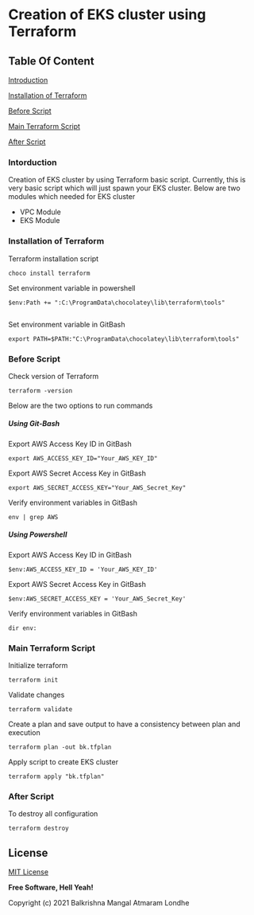 # Creation of EKS cluster using Terraform
## Table Of Content
[Introduction](#Introduction)

[Installation of Terraform](#Installation-of-Terraform)

[Before Script](#Before-Script)

[Main Terraform Script](#Main-Terraform-Script)

[After Script](#After-Script)

### Intorduction
Creation of EKS cluster by using Terraform basic script. Currently, this is very basic script which will just spawn your EKS cluster. 
Below are two modules which needed for EKS cluster
- VPC Module 
- EKS Module

### Installation of Terraform
Terraform installation script
```
choco install terraform
```

Set environment variable in powershell
```
$env:Path += ":C:\ProgramData\chocolatey\lib\terraform\tools"
```

```

```
Set environment variable in GitBash
```
export PATH=$PATH:"C:\ProgramData\chocolatey\lib\terraform\tools"
```
### Before Script
Check version of Terraform
```
terraform -version
```
Below are the two options to run commands

##### Using Git-Bash
Export AWS Access Key ID in GitBash
```
export AWS_ACCESS_KEY_ID="Your_AWS_KEY_ID"
```
Export AWS Secret Access Key in GitBash
```
export AWS_SECRET_ACCESS_KEY="Your_AWS_Secret_Key"
```
Verify environment variables in GitBash
```
env | grep AWS
```



##### Using Powershell
Export AWS Access Key ID in GitBash
```
$env:AWS_ACCESS_KEY_ID = 'Your_AWS_KEY_ID'
```
Export AWS Secret Access Key in GitBash
```
$env:AWS_SECRET_ACCESS_KEY = 'Your_AWS_Secret_Key'
```
Verify environment variables in GitBash
```
dir env:
```
### Main Terraform Script
Initialize terraform
```
terraform init
```

Validate changes
```
terraform validate
```

Create a plan and save output to have a consistency between plan and execution
```
terraform plan -out bk.tfplan
```

Apply script to create EKS cluster
```
terraform apply "bk.tfplan"
```

### After Script
To destroy all configuration
```
terraform destroy
```



## License

[MIT License](https://github.com/BalkrishnaBK/EKS-using-Terraform/blob/main/LICENSE)

**Free Software, Hell Yeah!**

Copyright (c) 2021 Balkrishna Mangal Atmaram Londhe
